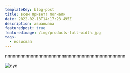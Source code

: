 ```yaml
---
templateKey: blog-post
title: всем привет! погнали
date: 2022-02-13T14:17:23.495Z
description: авыавыава
featuredpost: true
featuredimage: /img/products-full-width.jpg
tags:
  - новисвап
---
```

ппппппппппппппппппппппппппппппппппппппппппппппп

![вув](/img/apple-touch-icon.png "картинка!")
